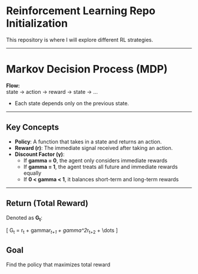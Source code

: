# Reinforcement Learning Repo Initialization

This repository is where I will explore different RL strategies.

---

# Markov Decision Process (MDP)

**Flow:**  
state → action → reward → state → ...

- Each state depends only on the previous state.

---

## Key Concepts

- **Policy**: A function that takes in a state and returns an action.  
- **Reward (r)**: The immediate signal received after taking an action.  
- **Discount Factor (γ)**:
    - If **gamma = 0**, the agent only considers immediate rewards
    - If **gamma = 1**, the agent treats all future and immediate rewards equally  
    - If **0 < gamma < 1**, it balances short-term and long-term rewards

---

## Return (Total Reward)

Denoted as **G<sub>t</sub>**:

\[
G<sub>t</sub> = r<sub>t</sub> + gamma*r<sub>t+1</sub> + gamma^2*r<sub>t+2</sub> + \dots
\]

## Goal

Find the policy that maximizes total reward